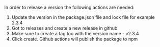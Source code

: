 In order to release a version the following actions are needed:
1. Update the version in the package.json file and lock file for example 2.3.4
2. Got to releases and create a new release in github
3. Make sure to create a tag too with the version name - v2.3.4
4. Click create. Github actions will publish the package to npm